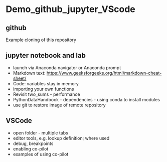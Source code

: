 # Demo_github_jupyter_VScode
## github
Example cloning of this repository
## jupyter notebook and lab
* launch via Anaconda navigator or Anaconda prompt
* Markdown text: https://www.geeksforgeeks.org/html/markdown-cheat-sheet/
* Code: variables stay in memory
* importing your own functions
* Revisit two_sums - performance
* PythonDataHandbook - dependencies - using conda to install modules
* use git to restore image of remote repository
## VSCode
* open folder - multiple tabs
* editor tools, e.g. lookup definition; where used
* debug, breakpoints
* enabling co-pilot
* examples of using co-pilot
